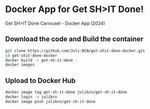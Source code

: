 # Docker App for Get SH>IT Done!

Get SH>IT Done Carrousel - Docker App (2024)


## Download the code and Build the container
```bash
git clone https://github.com/Juli-BCN/get-shit-done-docker.git
cd get-shit-done-docker
docker build -t get-sh-it-done .
docker images
```


## Upload to Docker Hub
```bash
docker image tag get-sh-it-done julibcn/get-sh-it-done
docker login -u julibcn
docker image push julibcn/get-sh-it-done
```
